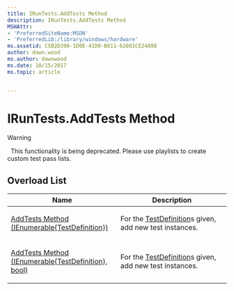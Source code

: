 ```yaml
---
title: IRunTests.AddTests Method
description: IRunTests.AddTests Method
MSHAttr:
- 'PreferredSiteName:MSDN'
- 'PreferredLib:/library/windows/hardware'
ms.assetid: C5B2D390-1D0E-41D0-B811-62081CE24A98
author: dawn.wood
ms.author: dawnwood
ms.date: 10/15/2017
ms.topic: article


---
```


# IRunTests.AddTests Method

>[!WARNING]
>  This functionality is being deprecated. Please use playlists to create custom test pass lists.

 

## <span id="Overload_List"></span><span id="overload_list"></span><span id="OVERLOAD_LIST"></span>Overload List


<table>
<colgroup>
<col width="50%" />
<col width="50%" />
</colgroup>
<thead>
<tr class="header">
<th>Name</th>
<th>Description</th>
</tr>
</thead>
<tbody>
<tr class="odd">
<td><p><a href="iruntests-addtests-method--ienumerable-testdefinition--.md" data-raw-source="[AddTests Method (IEnumerable{TestDefinition})](iruntests-addtests-method--ienumerable-testdefinition--.md)">AddTests Method (IEnumerable{TestDefinition})</a></p></td>
<td><p>For the <a href="testdefinition-class.md" data-raw-source="[TestDefinition](testdefinition-class.md)">TestDefinition</a>s given, add new test instances.</p></td>
</tr>
<tr class="even">
<td><p><a href="iruntests-addtests-method--ienumerable-testdefinition---bool-.md" data-raw-source="[AddTests Method (IEnumerable{TestDefinition}, bool)](iruntests-addtests-method--ienumerable-testdefinition---bool-.md)">AddTests Method (IEnumerable{TestDefinition}, bool)</a></p></td>
<td><p>For the <a href="testdefinition-class.md" data-raw-source="[TestDefinition](testdefinition-class.md)">TestDefinition</a>s given, add new test instances.</p></td>
</tr>
</tbody>
</table>

 

 

 






